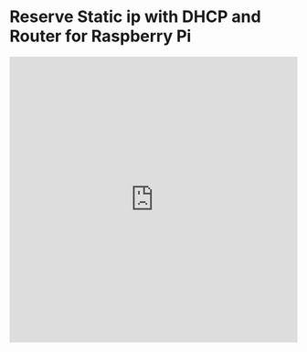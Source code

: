 # Reserve Static ip with DHCP and Router for Raspberry Pi
<iframe width="100%" height="500" src="https://www.youtube.com/embed/yTf9mbSNVI4" title="Reserve Static ip with DHCP and Router for Raspberry Pi" frameborder="0" allow="accelerometer; autoplay; clipboard-write; encrypted-media; gyroscope; picture-in-picture; web-share" allowfullscreen></iframe>